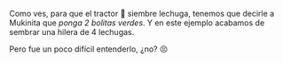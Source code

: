 Como ves, para que el tractor :tractor: siembre lechuga, tenemos que decirle a Mukinita que _ponga 2 bolitas verdes_.  Y en este ejemplo acabamos de sembrar una hilera de 4 lechugas. 

Pero fue un poco difícil entenderlo, ¿no? :persevere:
